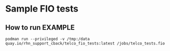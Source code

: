 # Sample FIO tests

## How to run EXAMPLE
```
podman run --privileged -v /tmp:/data quay.io/rhn_support_cback/telco_fio_tests:latest /jobs/telco_tests.fio

